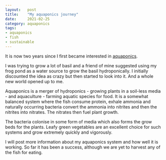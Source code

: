 ```yaml
---
layout:   post
title:    "My aquaponics journey"
date:     2021-02-25
category: aquaponics
tags:
- aquaponics
- fish
- sustainable
---
```


It is now two years since I first became interested in
[aquaponics](https://en.wikipedia.org/wiki/Aquaponics).

I was trying to grow a lot of basil and a friend of mine suggested using
my frog pond as a water source to grow the basil hydroponically. I
initially discounted the idea as crazy but then started to look into it.
And a whole new world opened up to me.

Aquaponics is a merger of hydroponics - growing plants in a soil-less
media - and aquaculture - farming aquatic species for food. It is a
somewhat balanced system where the fish consume protein, exhale ammonia
and naturally occurring bacteria convert the ammonia into nitrites and
then the nitrites into nitrates. The nitrates then fuel plant growth.

The bacteria colonise in some form of media which also forms the grow
beds for the plants. Leafy green vegetables are an excellent choice for
such systems and grow extremely quickly and vigorously.

I will post more information about my aquaponics system and how well it
is working. So far it has been a success, although we are yet to harvest
any of the fish for eating.
